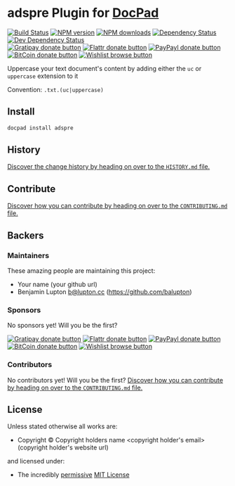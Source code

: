 # adspre Plugin for [DocPad](http://docpad.org)

<!-- BADGES/ -->

[![Build Status](https://img.shields.io/travis/fmanaya/docpad-plugin-adspre/master.svg)](http://travis-ci.org/fmanaya/docpad-plugin-adspre "Check this project's build status on TravisCI")
[![NPM version](https://img.shields.io/npm/v/docpad-plugin-adspre.svg)](https://npmjs.org/package/docpad-plugin-adspre "View this project on NPM")
[![NPM downloads](https://img.shields.io/npm/dm/docpad-plugin-adspre.svg)](https://npmjs.org/package/docpad-plugin-adspre "View this project on NPM")
[![Dependency Status](https://img.shields.io/david/fmanaya/docpad-plugin-adspre.svg)](https://david-dm.org/fmanaya/docpad-plugin-adspre)
[![Dev Dependency Status](https://img.shields.io/david/dev/fmanaya/docpad-plugin-adspre.svg)](https://david-dm.org/fmanaya/docpad-plugin-adspre#info=devDependencies)<br/>
[![Gratipay donate button](https://img.shields.io/gratipay/docpad.svg)](https://www.gratipay.com/docpad/ "Donate weekly to this project using Gratipay")
[![Flattr donate button](https://img.shields.io/badge/flattr-donate-yellow.svg)](http://flattr.com/thing/344188/balupton-on-Flattr "Donate monthly to this project using Flattr")
[![PayPayl donate button](https://img.shields.io/badge/paypal-donate-yellow.svg)](https://www.paypal.com/cgi-bin/webscr?cmd=_s-xclick&hosted_button_id=QB8GQPZAH84N6 "Donate once-off to this project using Paypal")
[![BitCoin donate button](https://img.shields.io/badge/bitcoin-donate-yellow.svg)](https://coinbase.com/checkouts/9ef59f5479eec1d97d63382c9ebcb93a "Donate once-off to this project using BitCoin")
[![Wishlist browse button](https://img.shields.io/badge/wishlist-donate-yellow.svg)](http://amzn.com/w/2F8TXKSNAFG4V "Buy an item on our wishlist for us")

<!-- /BADGES -->


Uppercase your text document's content by adding either the `uc` or `uppercase` extension to it

Convention:  `.txt.(uc|uppercase)`


<!-- INSTALL/ -->

## Install

``` bash
docpad install adspre
```

<!-- /INSTALL -->


<!-- HISTORY/ -->

## History
[Discover the change history by heading on over to the `HISTORY.md` file.](https://github.com/fmanaya/docpad-plugin-adspre/blob/master/HISTORY.md#files)

<!-- /HISTORY -->


<!-- CONTRIBUTE/ -->

## Contribute

[Discover how you can contribute by heading on over to the `CONTRIBUTING.md` file.](https://github.com/fmanaya/docpad-plugin-adspre/blob/master/CONTRIBUTING.md#files)

<!-- /CONTRIBUTE -->


<!-- BACKERS/ -->

## Backers

### Maintainers

These amazing people are maintaining this project:

- Your name <your email> (your github url)
- Benjamin Lupton <b@lupton.cc> (https://github.com/balupton)

### Sponsors

No sponsors yet! Will you be the first?

[![Gratipay donate button](https://img.shields.io/gratipay/docpad.svg)](https://www.gratipay.com/docpad/ "Donate weekly to this project using Gratipay")
[![Flattr donate button](https://img.shields.io/badge/flattr-donate-yellow.svg)](http://flattr.com/thing/344188/balupton-on-Flattr "Donate monthly to this project using Flattr")
[![PayPayl donate button](https://img.shields.io/badge/paypal-donate-yellow.svg)](https://www.paypal.com/cgi-bin/webscr?cmd=_s-xclick&hosted_button_id=QB8GQPZAH84N6 "Donate once-off to this project using Paypal")
[![BitCoin donate button](https://img.shields.io/badge/bitcoin-donate-yellow.svg)](https://coinbase.com/checkouts/9ef59f5479eec1d97d63382c9ebcb93a "Donate once-off to this project using BitCoin")
[![Wishlist browse button](https://img.shields.io/badge/wishlist-donate-yellow.svg)](http://amzn.com/w/2F8TXKSNAFG4V "Buy an item on our wishlist for us")

### Contributors

No contributors yet! Will you be the first?
[Discover how you can contribute by heading on over to the `CONTRIBUTING.md` file.](https://github.com/fmanaya/docpad-plugin-adspre/blob/master/CONTRIBUTING.md#files)

<!-- /BACKERS -->


<!-- LICENSE/ -->

## License

Unless stated otherwise all works are:

- Copyright &copy; Copyright holders name <copyright holder's email> (copyright holder's website url)

and licensed under:

- The incredibly [permissive](http://en.wikipedia.org/wiki/Permissive_free_software_licence) [MIT License](http://opensource.org/licenses/mit-license.php)

<!-- /LICENSE -->


